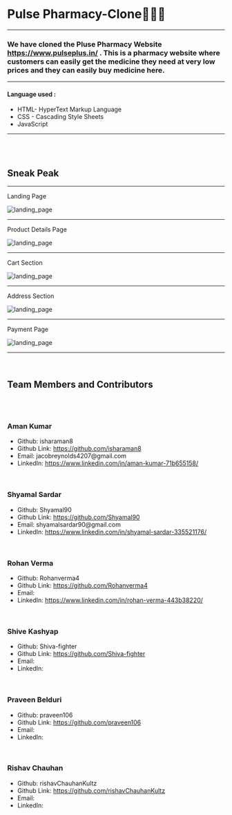 <H1>Pulse Pharmacy-Clone🚀🚀🚀</H1>
<hr>


<h3>We have cloned the Pluse Pharmacy Website <a href="https://www.pulseplus.in/" target="_blank">https://www.pulseplus.in/</a> . This is a pharmacy website where customers can easily get the medicine they need at very low prices and they can easily buy medicine here.</h3>
<hr>

<h4>Language used :</h4>
<ul>
  <li>HTML- HyperText Markup Language</li> 
  <li>CSS - Cascading Style Sheets</li>
  <li>JavaScript</li>
</ul>

<hr>
<br>
<br>

<h2>Sneak Peak</h2>
<hr>

<p>Landing Page</p>
<img src="./website_sneak_peak/landing page.png" alt="landing_page">

<br>
<hr>

<p>Product Details Page</p>
<img src="./website_sneak_peak/product_details.png" alt="landing_page">

<br>
<hr>

<p>Cart Section</p>
<img src="./website_sneak_peak/cart_section.png" alt="landing_page">

<br>
<hr>

<p>Address Section</p>
<img src="./website_sneak_peak/checkOutPage.png" alt="landing_page">

<br>
<hr>

<p>Payment Page</p>
<img src="./website_sneak_peak/paymentPage.png" alt="landing_page">

<hr>
<br>
<h2>Team Members and Contributors</h2>
<br>
<br>

<h3>Aman Kumar</h3>
<ul>
  <li>Github: isharaman8</li>
  <li>Github Link: <a href= "https://github.com/isharaman8" >https://github.com/isharaman8</a></li>
  <li>Email: jacobreynolds4207@gmail.com</li>
  <li>LinkedIn: <a href="https://www.linkedin.com/in/aman-kumar-71b655158/"> https://www.linkedin.com/in/aman-kumar-71b655158/</a></li>
</ul>

<br>

<h3>Shyamal Sardar</h3>
<ul>
  <li>Github: Shyamal90</li>
  <li>Github Link: <a href= "https://github.com/Shyamal90" >https://github.com/Shyamal90</a></li>
  <li>Email:   shyamalsardar90@gmail.com </li>
  <li>LinkedIn: <a href="https://www.linkedin.com/in/shyamal-sardar-335521176/">https://www.linkedin.com/in/shyamal-sardar-335521176/ </a></li>
</ul>

<br>

<h3>Rohan Verma</h3>
<ul>
  <li>Github: Rohanverma4</li>
  <li>Github Link: <a href= "https://github.com/Rohanverma4" >https://github.com/Rohanverma4</a></li>
  <li>Email: </li>
  <li>LinkedIn: <a href="https://www.linkedin.com/in/rohan-verma-443b38220/"> https://www.linkedin.com/in/rohan-verma-443b38220/</a></li>
</ul>

<br>

<h3>Shive Kashyap</h3>
<ul>
  <li>Github: Shiva-fighter</li>
  <li>Github Link: <a href= "https://github.com/Shiva-fighter" >https://github.com/Shiva-fighter</a></li>
  <li>Email: </li>
  <li>LinkedIn: <a href=""> </a></li>
</ul>

<br>

<h3>Praveen Belduri</h3>
<ul>
  <li>Github: praveen106</li>
  <li>Github Link: <a href= "https://github.com/praveen106" >https://github.com/praveen106</a></li>
  <li>Email: </li>
  <li>LinkedIn: <a href=""> </a></li>
</ul>

<br>

<h3>Rishav Chauhan</h3>
<ul>
  <li>Github: rishavChauhanKultz</li>
  <li>Github Link: <a href= "https://github.com/rishavChauhanKultz" >https://github.com/rishavChauhanKultz</a></li>
  <li>Email: </li>
  <li>LinkedIn: <a href=""> </a></li>
</ul>
